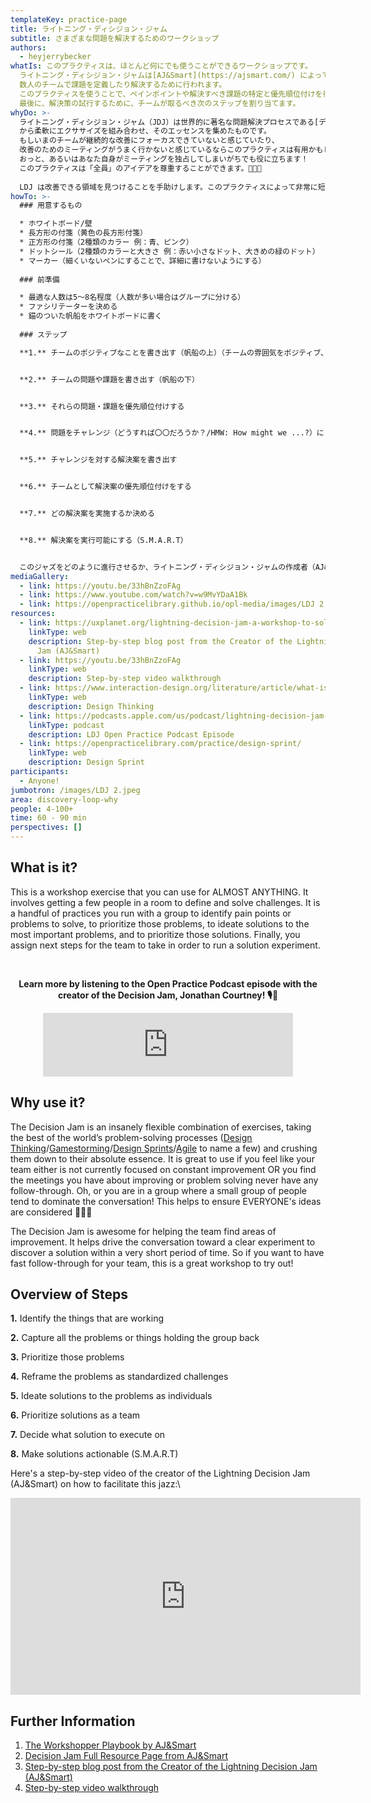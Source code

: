 ```yaml
---
templateKey: practice-page
title: ライトニング・ディシジョン・ジャム
subtitle: さまざまな問題を解決するためのワークショップ
authors:
  - heyjerrybecker
whatIs: このプラクティスは、ほとんど何にでも使うことができるワークショップです。
  ライトニング・ディシジョン・ジャムは[AJ&Smart](https://ajsmart.com/) によって作られたもので、
  数人のチームで課題を定義したり解決するために行われます。
  このプラクティスを使うことで、ペインポイントや解決すべき課題の特定と優先順位付けを行い、最も重要な課題に対する解決策のアイデア出しと優先順位付けを行うことができます。
  最後に、解決策の試行するために、チームが取るべき次のステップを割り当てます。
whyDo: >-
  ライトニング・ディシジョン・ジャム（JDJ）は世界的に著名な問題解決プロセスである[デザイン思考](https://www.interaction-design.org/literature/article/what-is-design-thinking-and-why-is-it-so-popular)/[Gamestorming](https://gamestorming.com/)/ [デザインスプリント](https://openpracticelibrary.com/practice/design-sprint/)/[Agile](http://www.agilenutshell.com/)
  から柔軟にエクササイズを組み合わせ、そのエッセンスを集めたものです。
  もしいまのチームが継続的な改善にフォーカスできていないと感じていたり、
  改善のためのミーティングがうまく行かないと感じているならこのプラクティスは有用かもしれません。
  おっと、あるいはあなた自身がミーティングを独占してしまいがちでも役に立ちます！
  このプラクティスは「全員」のアイデアを尊重することができます。👏👏👏
  
  LDJ は改善できる領域を見つけることを手助けします。このプラクティスによって非常に短い期間で解決案を見つけるための会話を促進します。ですから、素早く改善活動を行いたいなら非常に効果的ですので、是非試してみてください。
howTo: >-
  ### 用意するもの

  * ホワイトボード/壁
  * 長方形の付箋（黄色の長方形付箋）
  * 正方形の付箋（2種類のカラー 例：青、ピンク）
  * ドットシール（2種類のカラーと大きさ 例：赤い小さなドット、大きめの緑のドット）
  * マーカー（細くいないペンにすることで、詳細に書けないようにする）
  
  ### 前準備

  * 最適な人数は5〜8名程度（人数が多い場合はグループに分ける）
  * ファシリテーターを決める
  * 錨のついた帆船をホワイトボードに書く
  
  ### ステップ

  **1.** チームのポジティブなことを書き出す（帆船の上）（チームの雰囲気をポジティブ、クリエイティブにする）


  **2.** チームの問題や課題を書き出す（帆船の下）


  **3.** それらの問題・課題を優先順位付けする


  **4.** 問題をチャレンジ（どうすれば〇〇だろうか？/HMW: How might we ...?）にリフレームする（「オフィスがうるさい」→ 「どうすればオフィスが静かである必要があるひとが快適に作業できるだろうか？）


  **5.** チャレンジを対する解決案を書き出す


  **6.** チームとして解決案の優先順位付けをする


  **7.** どの解決案を実施するか決める


  **8.** 解決案を実行可能にする（S.M.A.R.T）


  このジャズをどのように進行させるか、ライトニング・ディシジョン・ジャムの作成者（AJ&Smart）によるステップバイステップのビデオを下のギャラリーでご覧ください。
mediaGallery:
  - link: https://youtu.be/33hBnZzoFAg
  - link: https://www.youtube.com/watch?v=w9MvYDaA1Bk
  - link: https://openpracticelibrary.github.io/opl-media/images/LDJ 2.jpeg
resources:
  - link: https://uxplanet.org/lightning-decision-jam-a-workshop-to-solve-any-problem-65bb42af41dc
    linkType: web
    description: Step-by-step blog post from the Creator of the Lightning Decision
      Jam (AJ&Smart)
  - link: https://youtu.be/33hBnZzoFAg
    linkType: web
    description: Step-by-step video walkthrough
  - link: https://www.interaction-design.org/literature/article/what-is-design-thinking-and-why-is-it-so-popular
    linkType: web
    description: Design Thinking
  - link: https://podcasts.apple.com/us/podcast/lightning-decision-jam-w-jonathan-courtney/id1501715186?i=1000476221425
    linkType: podcast
    description: LDJ Open Practice Podcast Episode
  - link: https://openpracticelibrary.com/practice/design-sprint/
    linkType: web
    description: Design Sprint
participants:
  - Anyone!
jumbotron: /images/LDJ 2.jpeg
area: discovery-loop-why
people: 4-100+
time: 60 - 90 min
perspectives: []
---
```

## What is it?

This is a workshop exercise that you can use for ALMOST ANYTHING. It involves getting a few people in a room to define and solve challenges. It is a handful of practices you run with a group to identify pain points or problems to solve, to prioritize those problems, to ideate solutions to the most important problems, and to prioritize those solutions. Finally, you assign next steps for the team to take in order to run a solution experiment.

\
**<div align="center">Learn more by listening to the Open Practice Podcast episode with the creator of the Decision Jam, Jonathan Courtney! 🎙️🌠</div>**

<div align="center"><iframe src="https://anchor.fm/openpracticelibrary/embed/episodes/Lightning-Decision-Jam-w-Jonathan-Courtney-ee9dqi" height="102px" width="400px" frameborder="0" scrolling="no"></iframe></div>

## Why use it?

The Decision Jam is an insanely flexible combination of exercises, taking the best of the world’s problem-solving processes ([Design Thinking](https://www.interaction-design.org/literature/article/what-is-design-thinking-and-why-is-it-so-popular)/[Gamestorming](https://gamestorming.com/)/[Design Sprints](https://openpracticelibrary.com/practice/design-sprint/)/[Agile](http://www.agilenutshell.com/) to name a few) and crushing them down to their absolute essence. It is great to use if you feel like your team either is not currently focused on constant improvement OR you find the meetings you have about improving or problem solving never have any follow-through. Oh, or you are in a group where a small group of people tend to dominate the conversation! This helps to ensure EVERYONE's ideas are considered 👏👏👏

The Decision Jam is awesome for helping the team find areas of improvement. It helps drive the conversation toward a clear experiment to discover a solution within a very short period of time. So if you want to have fast follow-through for your team, this is a great workshop to try out!

## Overview of Steps

**1.** Identify the things that are working

**2.** Capture all the problems or things holding the group back

**3.** Prioritize those problems

**4.** Reframe the problems as standardized challenges

**5.** Ideate solutions to the problems as individuals

**6.** Prioritize solutions as a team

**7.** Decide what solution to execute on

**8.** Make solutions actionable (S.M.A.R.T)

Here's a step-by-step video of the creator of the Lightning Decision Jam (AJ&Smart) on how to facilitate this jazz:\

<iframe width="560" height="315" src="https://www.youtube.com/embed/33hBnZzoFAg" frameborder="0" allow="accelerometer; autoplay; encrypted-media; gyroscope; picture-in-picture" allowfullscreen></iframe>

## Further Information

1. [The Workshopper Playbook by AJ&Smart](https://www.workshopperplaybook.com/ordernow)
2. [Decision Jam Full Resource Page from AJ&Smart](https://ajsmart.com/ldj)
3. [Step-by-step blog post from the Creator of the Lightning Decision Jam (AJ&Smart)](https://uxplanet.org/lightning-decision-jam-a-workshop-to-solve-any-problem-65bb42af41dc)
4. [Step-by-step video walkthrough](https://youtu.be/33hBnZzoFAg)
